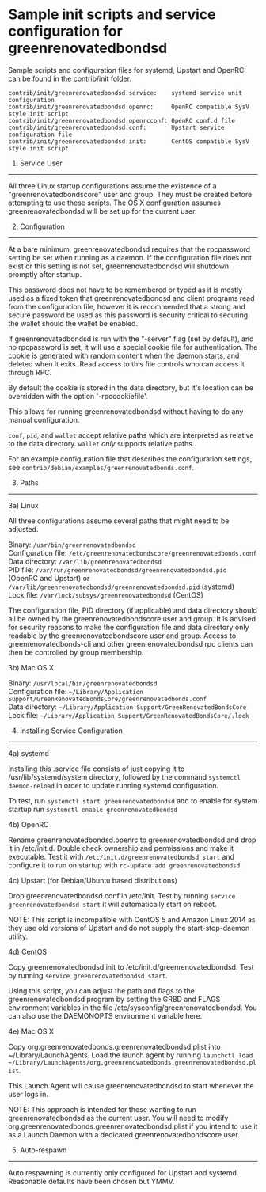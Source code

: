 Sample init scripts and service configuration for greenrenovatedbondsd
==========================================================

Sample scripts and configuration files for systemd, Upstart and OpenRC
can be found in the contrib/init folder.

    contrib/init/greenrenovatedbondsd.service:    systemd service unit configuration
    contrib/init/greenrenovatedbondsd.openrc:     OpenRC compatible SysV style init script
    contrib/init/greenrenovatedbondsd.openrcconf: OpenRC conf.d file
    contrib/init/greenrenovatedbondsd.conf:       Upstart service configuration file
    contrib/init/greenrenovatedbondsd.init:       CentOS compatible SysV style init script

1. Service User
---------------------------------

All three Linux startup configurations assume the existence of a "greenrenovatedbondscore" user
and group.  They must be created before attempting to use these scripts.
The OS X configuration assumes greenrenovatedbondsd will be set up for the current user.

2. Configuration
---------------------------------

At a bare minimum, greenrenovatedbondsd requires that the rpcpassword setting be set
when running as a daemon.  If the configuration file does not exist or this
setting is not set, greenrenovatedbondsd will shutdown promptly after startup.

This password does not have to be remembered or typed as it is mostly used
as a fixed token that greenrenovatedbondsd and client programs read from the configuration
file, however it is recommended that a strong and secure password be used
as this password is security critical to securing the wallet should the
wallet be enabled.

If greenrenovatedbondsd is run with the "-server" flag (set by default), and no rpcpassword is set,
it will use a special cookie file for authentication. The cookie is generated with random
content when the daemon starts, and deleted when it exits. Read access to this file
controls who can access it through RPC.

By default the cookie is stored in the data directory, but it's location can be overridden
with the option '-rpccookiefile'.

This allows for running greenrenovatedbondsd without having to do any manual configuration.

`conf`, `pid`, and `wallet` accept relative paths which are interpreted as
relative to the data directory. `wallet` *only* supports relative paths.

For an example configuration file that describes the configuration settings,
see `contrib/debian/examples/greenrenovatedbonds.conf`.

3. Paths
---------------------------------

3a) Linux

All three configurations assume several paths that might need to be adjusted.

Binary:              `/usr/bin/greenrenovatedbondsd`  
Configuration file:  `/etc/greenrenovatedbondscore/greenrenovatedbonds.conf`  
Data directory:      `/var/lib/greenrenovatedbondsd`  
PID file:            `/var/run/greenrenovatedbondsd/greenrenovatedbondsd.pid` (OpenRC and Upstart) or `/var/lib/greenrenovatedbondsd/greenrenovatedbondsd.pid` (systemd)  
Lock file:           `/var/lock/subsys/greenrenovatedbondsd` (CentOS)  

The configuration file, PID directory (if applicable) and data directory
should all be owned by the greenrenovatedbondscore user and group.  It is advised for security
reasons to make the configuration file and data directory only readable by the
greenrenovatedbondscore user and group.  Access to greenrenovatedbonds-cli and other greenrenovatedbondsd rpc clients
can then be controlled by group membership.

3b) Mac OS X

Binary:              `/usr/local/bin/greenrenovatedbondsd`  
Configuration file:  `~/Library/Application Support/GreenRenovatedBondsCore/greenrenovatedbonds.conf`  
Data directory:      `~/Library/Application Support/GreenRenovatedBondsCore`
Lock file:           `~/Library/Application Support/GreenRenovatedBondsCore/.lock`

4. Installing Service Configuration
-----------------------------------

4a) systemd

Installing this .service file consists of just copying it to
/usr/lib/systemd/system directory, followed by the command
`systemctl daemon-reload` in order to update running systemd configuration.

To test, run `systemctl start greenrenovatedbondsd` and to enable for system startup run
`systemctl enable greenrenovatedbondsd`

4b) OpenRC

Rename greenrenovatedbondsd.openrc to greenrenovatedbondsd and drop it in /etc/init.d.  Double
check ownership and permissions and make it executable.  Test it with
`/etc/init.d/greenrenovatedbondsd start` and configure it to run on startup with
`rc-update add greenrenovatedbondsd`

4c) Upstart (for Debian/Ubuntu based distributions)

Drop greenrenovatedbondsd.conf in /etc/init.  Test by running `service greenrenovatedbondsd start`
it will automatically start on reboot.

NOTE: This script is incompatible with CentOS 5 and Amazon Linux 2014 as they
use old versions of Upstart and do not supply the start-stop-daemon utility.

4d) CentOS

Copy greenrenovatedbondsd.init to /etc/init.d/greenrenovatedbondsd. Test by running `service greenrenovatedbondsd start`.

Using this script, you can adjust the path and flags to the greenrenovatedbondsd program by
setting the GRBD and FLAGS environment variables in the file
/etc/sysconfig/greenrenovatedbondsd. You can also use the DAEMONOPTS environment variable here.

4e) Mac OS X

Copy org.greenrenovatedbonds.greenrenovatedbondsd.plist into ~/Library/LaunchAgents. Load the launch agent by
running `launchctl load ~/Library/LaunchAgents/org.greenrenovatedbonds.greenrenovatedbondsd.plist`.

This Launch Agent will cause greenrenovatedbondsd to start whenever the user logs in.

NOTE: This approach is intended for those wanting to run greenrenovatedbondsd as the current user.
You will need to modify org.greenrenovatedbonds.greenrenovatedbondsd.plist if you intend to use it as a
Launch Daemon with a dedicated greenrenovatedbondscore user.

5. Auto-respawn
-----------------------------------

Auto respawning is currently only configured for Upstart and systemd.
Reasonable defaults have been chosen but YMMV.
